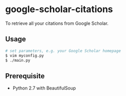 # google-scholar-citations
To retrieve all your citations from Google Scholar.

## Usage
```bash
# set parameters, e.g. your Google Scholar homepage
$ vim myconfig.py
$ ./main.py
```

## Prerequisite
* Python 2.7 with BeautifulSoup
